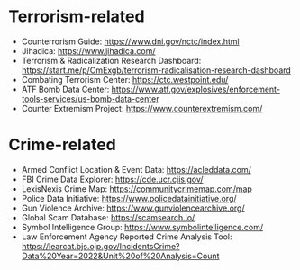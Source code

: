 # Terrorism-related

- Counterrorism Guide: https://www.dni.gov/nctc/index.html
- Jihadica: https://www.jihadica.com/
- Terrorism & Radicalization Research Dashboard: https://start.me/p/OmExgb/terrorism-radicalisation-research-dashboard
- Combating Terrorism Center: https://ctc.westpoint.edu/
- ATF Bomb Data Center: https://www.atf.gov/explosives/enforcement-tools-services/us-bomb-data-center
- Counter Extremism Project: https://www.counterextremism.com/
  
# Crime-related

- Armed Conflict Location & Event Data: https://acleddata.com/
- FBI Crime Data Explorer: https://cde.ucr.cjis.gov/
- LexisNexis Crime Map: https://communitycrimemap.com/map
- Police Data Initiative: https://www.policedatainitiative.org/
- Gun Violence Archive: https://www.gunviolencearchive.org/
- Global Scam Database: https://scamsearch.io/
- Symbol Intelligence Group: https://www.symbolintelligence.com/
- Law Enforcement Agency Reported Crime Analysis Tool: https://learcat.bjs.ojp.gov/IncidentsCrime?Data%20Year=2022&Unit%20of%20Analysis=Count


